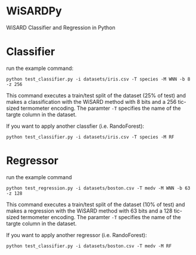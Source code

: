 # WiSARDPy
WiSARD Classifier and Regression in Python

# Classifier
run the example command:

```
python test_classifier.py -i datasets/iris.csv -T species -M WNN -b 8 -z 256 
```

This command executes a train/test split of the dataset (25% of test) and
makes a classification with the WiSARD method with 8 bits and a 256 tic-sized termometer encoding.
The paramter `-T` specifies the name of the targte column in the dataset. 

If you want to apply another classfier (i.e. RandoForest):

```
python test_classifier.py -i datasets/iris.csv -T species -M RF
```


# Regressor
run the example command

```
python test_regression.py -i datasets/boston.csv -T medv -M WNN -b 63 -z 128
```
This command executes a train/test split of the dataset (10% of test) and
makes a regression with the WiSARD method with 63 bits and a 128 tic-sized termometer encoding.
The paramter `-T` specifies the name of the targte column in the dataset. 

If you want to apply another regressor (i.e. RandoForest):

```
python test_classifier.py -i datasets/boston.csv -T medv -M RF
```

